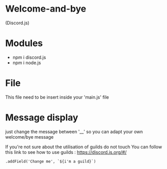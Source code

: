 # Welcome-and-bye
(Discord.js)

# Modules

- npm i discord.js
- npm i node.js

# File

This file need to be insert inside your 'main.js' file

# Message display

just change the message between '__' so you can adapt your own welcome/bye message

If you're not sure about the utilisation of guilds do not touch
You can follow this link to see how to use guilds : https://discord.js.org/#/


```.addField('Change me', `${i'm a guild}`)```
